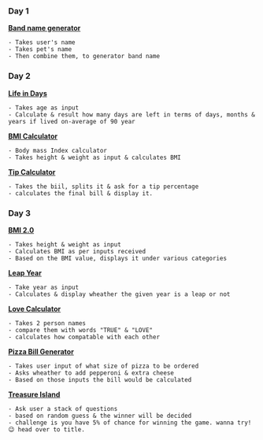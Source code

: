 ### Day 1 
**[Band name generator](https://github.com/Ms-Shahid/100-days-of-code-In-Python/blob/main/day_1/band.py)**

```
- Takes user's name 
- Takes pet's name
- Then combine them, to generator band name
```
### Day 2
**[Life in Days](https://github.com/Ms-Shahid/100-days-of-code-In-Python/blob/main/day_2/lifeInDays.py)**

```
- Takes age as input 
- Calculate & result how many days are left in terms of days, months & years if lived on-average of 90 year
```
**[BMI Calculator](https://github.com/Ms-Shahid/100-days-of-code-In-Python/blob/main/day_2/BMICal.py)**

```
- Body mass Index calculator
- Takes height & weight as input & calculates BMI 
```

**[Tip Calculator](https://github.com/Ms-Shahid/100-days-of-code-In-Python/blob/main/day_2/tipCalculator.py)**

```
- Takes the biil, splits it & ask for a tip percentage
- calculates the final bill & display it.
```
### Day 3

**[BMI 2.0](https://github.com/Ms-Shahid/100-days-of-code-In-Python/blob/main/day_3/BMI2.0.py)**

```
- Takes height & weight as input
- Calculates BMI as per inputs received
- Based on the BMI value, displays it under various categories
```

**[Leap Year](https://github.com/Ms-Shahid/100-days-of-code-In-Python/blob/main/day_3/leapYear.py)**

```
- Take year as input
- Calculates & display wheather the given year is a leap or not
```

**[Love Calculator](https://github.com/Ms-Shahid/100-days-of-code-In-Python/blob/main/day_3/loveCalculator.py)**

```
- Takes 2 person names
- compare them with words "TRUE" & "LOVE"
- calculates how compatable with each other
```

**[Pizza Bill Generator](https://github.com/Ms-Shahid/100-days-of-code-In-Python/blob/main/day_3/pizzaBill.py)**

```
- Takes user input of what size of pizza to be ordered
- Asks wheather to add pepperoni & extra cheese
- Based on those inputs the bill would be calculated
```

**[Treasure Island](https://github.com/Ms-Shahid/100-days-of-code-In-Python/blob/main/day_3/treasure-island.py)**

```
- Ask user a stack of questions
- based on random guess & the winner will be decided
- challenge is you have 5% of chance for winning the game. wanna try! 😉 head over to title.
```